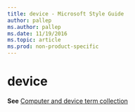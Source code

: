 ```yaml
---
title: device - Microsoft Style Guide
author: pallep
ms.author: pallep
ms.date: 11/19/2016
ms.topic: article
ms.prod: non-product-specific
---
```


# device

**See** [Computer and device term collection](/style-guide/a-z-word-list-term-collections/term-collections/computer-device-terms)
